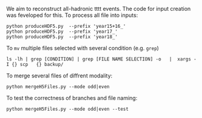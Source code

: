 We aim to reconstruct all-hadronic tttt events. The code for input creation was feveloped for this.
To process all file into inputs:

    python produceHDF5.py  --prefix 'year15+16_'
    python produceHDF5.py  --prefix 'year17_'
    python produceHDF5.py  --prefix 'year18_'

To `mv` multiple files selected with several condition (e.g. `grep`)

    ls -lh | grep [CONDITION] | grep [FILE NAME SELECTION] -o   |  xargs -I {} scp   {} backup/    

To merge several files of diffrent modality:

    python mergeH5Files.py --mode odd|even

To test the correctness of branches and file naming:

    python mergeH5Files.py --mode odd|even --test


